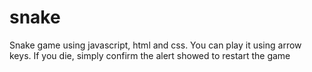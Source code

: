# snake

Snake game using javascript, html and css. 
You can play it using arrow keys. If you die, simply confirm the alert showed to restart the game